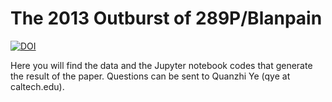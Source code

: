 # The 2013 Outburst of 289P/Blanpain

[![DOI](https://zenodo.org/badge/190255221.svg)](https://zenodo.org/badge/latestdoi/190255221)

Here you will find the data and the Jupyter notebook codes that generate the result of the paper. Questions can be sent to Quanzhi Ye (qye at caltech.edu).
